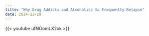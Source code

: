 ```yaml
---
title: "Why Drug Addicts and Alcoholics So Frequently Relapse"
date: 2024-12-19
---
```


{{< youtube ufNOomLX2xk >}}
